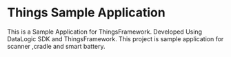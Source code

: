 # Things Sample Application
This is a Sample Application for ThingsFramework.
Developed  Using DataLogic SDK and ThingsFramework.
This project is sample application for scanner ,cradle and smart battery.


